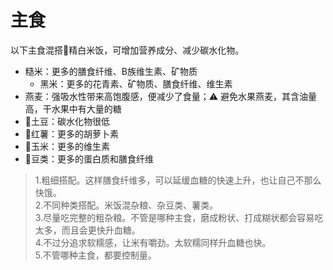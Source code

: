 # 主食

以下主食混搭🍚精白米饭，可增加营养成分、减少碳水化物。

* 糙米：更多的膳食纤维、B族维生素、矿物质
  * 黑米：更多的花青素、矿物质、膳食纤维、维生素
* 燕麦：强吸水性带来高饱腹感，便减少了食量；:warning: 避免水果燕麦，其含油量高，干水果中有大量的糖
* 🥔土豆：碳水化物很低
* 🍠红薯：更多的胡萝卜素
* 🌽玉米：更多的维生素
* 🥜豆类：更多的蛋白质和膳食纤维

> 1.粗细搭配。这样膳食纤维多，可以延缓血糖的快速上升，也让自己不那么快饿。  
> 2.不同种类搭配。米饭混杂粮、杂豆类、薯类。  
> 3.尽量吃完整的粗杂粮。不管是哪种主食，磨成粉状、打成糊状都会容易吃太多，而且会更快升血糖。  
> 4.不过分追求软糯感，让米有嚼劲。太软糯同样升血糖也快。  
> 5.不管哪种主食，都要控制量。

